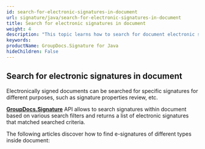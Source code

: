 ```yaml
---
id: search-for-electronic-signatures-in-document
url: signature/java/search-for-electronic-signatures-in-document
title: Search for electronic signatures in document
weight: 4
description: "This topic learns how to search for document electronic signature and its details"
keywords: 
productName: GroupDocs.Signature for Java
hideChildren: False
---
```

## Search for electronic signatures in document

Electronically signed documents can be searched for specific signatures for different purposes, such as signature properties review, etc.

[**GroupDocs.Signature**](https://products.groupdocs.com/signature/java) API allows to search signatures within document based on various search filters and returns a list of electronic signatures that matched searched criteria.

The following articles discover how to find e-signatures of different types inside document:
